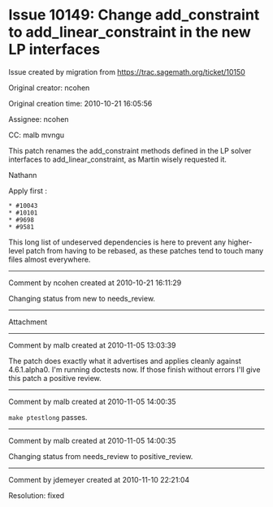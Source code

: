 # Issue 10149: Change add_constraint to add_linear_constraint in the new LP interfaces

Issue created by migration from https://trac.sagemath.org/ticket/10150

Original creator: ncohen

Original creation time: 2010-10-21 16:05:56

Assignee: ncohen

CC:  malb mvngu

This patch renames the add_constraint methods defined in the LP solver interfaces to add_linear_constraint, as Martin wisely requested it.

Nathann

Apply first :

    * #10043
    * #10101
    * #9698
    * #9581

This long list of undeserved dependencies is here to prevent any higher-level patch from having to be rebased, as these patches tend to touch many files almost everywhere.


---

Comment by ncohen created at 2010-10-21 16:11:29

Changing status from new to needs_review.


---

Attachment


---

Comment by malb created at 2010-11-05 13:03:39

The patch does exactly what it advertises and applies cleanly against 4.6.1.alpha0. I'm running doctests now. If those finish without errors I'll give this patch a positive review.


---

Comment by malb created at 2010-11-05 14:00:35

`make ptestlong` passes.


---

Comment by malb created at 2010-11-05 14:00:35

Changing status from needs_review to positive_review.


---

Comment by jdemeyer created at 2010-11-10 22:21:04

Resolution: fixed
